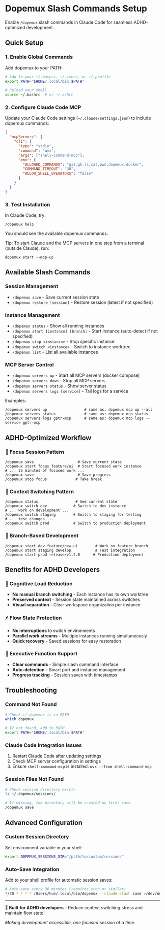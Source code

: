 # Dopemux Slash Commands Setup

Enable `/dopemux` slash commands in Claude Code for seamless ADHD-optimized development.

## Quick Setup

### 1. Enable Global Commands
Add dopemux to your PATH:

```bash
# Add to your ~/.bashrc, ~/.zshrc, or ~/.profile
export PATH="$HOME/.local/bin:$PATH"

# Reload your shell
source ~/.bashrc  # or ~/.zshrc
```

### 2. Configure Claude Code MCP
Update your Claude Code settings (`~/.claude/settings.json`) to include dopemux commands:

```json
{
  "mcpServers": {
    "cli": {
      "type": "stdio",
      "command": "uvx",
      "args": ["shell-command-mcp"],
      "env": {
        "ALLOWED_COMMANDS": "git,gh,ls,cat,pwd,dopemux,docker",
        "COMMAND_TIMEOUT": "30",
        "ALLOW_SHELL_OPERATORS": "false"
      }
    }
  }
}
```

### 3. Test Installation
In Claude Code, try:
```
/dopemux help
```

You should see the available dopemux commands.

Tip: To start Claude and the MCP servers in one step from a terminal (outside Claude), run:
```
dopemux start --mcp-up
```

## Available Slash Commands

### Session Management
- `/dopemux save` - Save current session state
- `/dopemux restore [session]` - Restore session (latest if not specified)

### Instance Management
- `/dopemux status` - Show all running instances
- `/dopemux start [instance] [branch]` - Start instance (auto-detect if not specified)
- `/dopemux stop <instance>` - Stop specific instance
- `/dopemux switch <instance>` - Switch to instance worktree
- `/dopemux list` - List all available instances

### MCP Server Control
- `/dopemux servers up` - Start all MCP servers (docker compose)
- `/dopemux servers down` - Stop all MCP servers
- `/dopemux servers status` - Show server status
- `/dopemux servers logs [service]` - Tail logs for a service

Examples:
```
/dopemux servers up                 # same as: dopemux mcp up --all
/dopemux servers status             # same as: dopemux mcp status
/dopemux servers logs gptr-mcp      # same as: dopemux mcp logs --service gptr-mcp
```

## ADHD-Optimized Workflow

### 🎯 Focus Session Pattern
```
/dopemux save                    # Save current state
/dopemux start focus feature/ui  # Start focused work instance
# ... 25 minutes of focused work ...
/dopemux save                    # Save progress
/dopemux stop focus             # Take break
```

### 🔄 Context Switching Pattern
```
/dopemux status                 # See current state
/dopemux switch dev            # Switch to dev instance
# ... work on development ...
/dopemux switch staging        # Switch to staging for testing
# ... test changes ...
/dopemux switch prod           # Switch to production deployment
```

### 🌳 Branch-Based Development
```
/dopemux start dev feature/new-ui        # Work on feature branch
/dopemux start staging develop           # Test integration
/dopemux start prod release/v1.2.0      # Production deployment
```

## Benefits for ADHD Developers

### 🧠 Cognitive Load Reduction
- **No manual branch switching** - Each instance has its own worktree
- **Preserved context** - Session state maintained across switches
- **Visual separation** - Clear workspace organization per instance

### ⚡ Flow State Protection
- **No interruptions** to switch environments
- **Parallel work streams** - Multiple instances running simultaneously
- **Quick recovery** - Saved sessions for easy restoration

### 🎯 Executive Function Support
- **Clear commands** - Simple slash command interface
- **Auto-detection** - Smart port and instance management
- **Progress tracking** - Session saves with timestamps

## Troubleshooting

### Command Not Found
```bash
# Check if dopemux is in PATH
which dopemux

# If not found, add to PATH
export PATH="$HOME/.local/bin:$PATH"
```

### Claude Code Integration Issues
1. Restart Claude Code after updating settings
2. Check MCP server configuration in settings
3. Ensure `shell-command-mcp` is installed: `uvx --from shell-command-mcp`

### Session Files Not Found
```bash
# Check session directory exists
ls ~/.dopemux/sessions/

# If missing, the directory will be created on first save
/dopemux save
```

## Advanced Configuration

### Custom Session Directory
Set environment variable in your shell:
```bash
export DOPEMUX_SESSIONS_DIR="/path/to/custom/sessions"
```

### Auto-Save Integration
Add to your shell profile for automatic session saves:
```bash
# Auto-save every 30 minutes (requires cron or similar)
*/30 * * * * /Users/hue/.local/bin/dopemux --claude-slash save >/dev/null 2>&1
```

---

**🧠 Built for ADHD developers** - Reduce context switching stress and maintain flow state!

*Making development accessible, one focused session at a time.*
